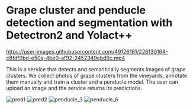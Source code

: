 # Grape cluster and penducle detection and segmentation with Detectron2 and Yolact++


https://user-images.githubusercontent.com/49126161/226130164-c8fdf0bd-e50a-4be0-af92-2452349ebd9c.mp4

This is a service that detects and semantically segments images of grape clusters.
We collect photos of grape clusters from the vineyards, annotate them manually and train 
a cluster and a penducle model. The user can upload an image and the service returns its predictions.


![pred1](https://user-images.githubusercontent.com/49126161/226128810-ed9db0f1-d634-4afb-bcce-26e20c18f9c0.png)
![pred2](https://user-images.githubusercontent.com/49126161/226128825-b65f3dbe-5cd0-4483-9688-ae378f153565.png)
![penducle_3](https://user-images.githubusercontent.com/49126161/226128882-a47e04f8-3452-4a4c-80bd-3a75e41dca33.png)
![penducle_6](https://user-images.githubusercontent.com/49126161/226128953-bafb67c2-1b2f-4121-8384-7a7e34f54a70.png)
